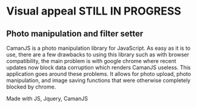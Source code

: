 # Visual appeal STILL IN PROGRESS #
## Photo manipulation and filter setter ##


CamanJS is a photo manipulation library for JavaScript.
As easy as it is to use, there are a few drawbacks to using this library such as with browser compatibility, 
the main problem is with google chrome where recent updates now block data corruption which renders
CamanJS useless. This application goes around these problems. It allows for photo upload, photo manipulation, 
and image saving functions that were otherwise completely blocked by chrome.


Made with JS, Jquery, CamanJS
